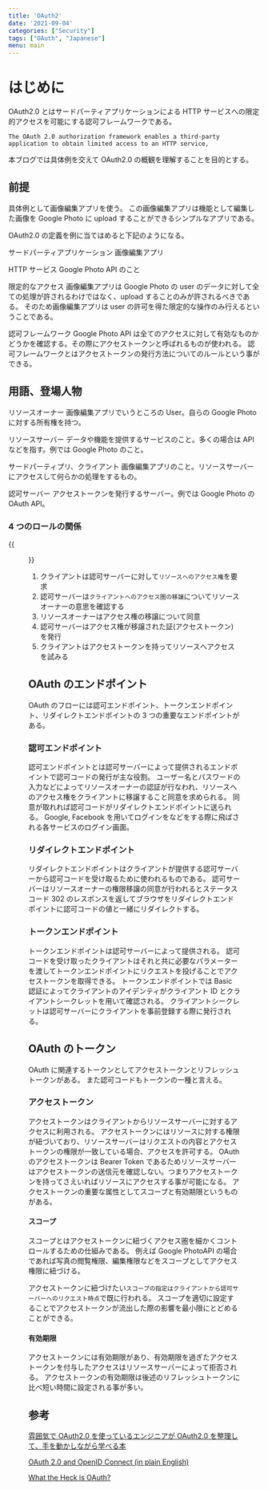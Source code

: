 ```yaml
---
title: 'OAuth2'
date: '2021-09-04'
categories: ["Security"]
tags: ["OAuth", "Japanese"]
menu: main
---
```


# はじめに

OAuth2.0 とはサードパーティアプリケーションによる HTTP サービスへの限定的アクセスを可能にする認可フレームワークである。

`The OAuth 2.0 authorization framework enables a third-party application to obtain limited access to an HTTP service,`

本ブログでは具体例を交えて OAuth2.0 の概観を理解することを目的とする。

## 前提

具体例として画像編集アプリを使う。
この画像編集アプリは機能として編集した画像を Google Photo に upload することができるシンプルなアプリである。

OAuth2.0 の定義を例に当てはめると下記のようになる。

サードパーティアプリケーション
画像編集アプリ

HTTP サービス
Google Photo API のこと

限定的なアクセス
画像編集アプリは Google Photo の user のデータに対して全ての処理が許されるわけではなく、upload することのみが許されるべきである。
そのため画像編集アプリは user の許可を得た限定的な操作のみ行えるということである。

認可フレームワーク
Google Photo API は全てのアクセスに対して有効なものかどうかを確認する。その際にアクセストークンと呼ばれるものが使われる。
認可フレームワークとはアクセストークンの発行方法についてのルールという事ができる。

## 用語、登場人物

リソースオーナー
画像編集アプリでいうところの User。自らの Google Photo に対する所有権を持つ。

リソースサーバー
データや機能を提供するサービスのこと。多くの場合は API などを指す。例では Google Photo のこと。

サードパーティプリ、クライアント
画像編集アプリのこと。リソースサーバーにアクセスして何らかの処理をするもの。

認可サーバー
アクセストークンを発行するサーバー。例では Google Photo の OAuth API。

### 4 つのロールの関係

{{<figure src="./oauth_roles.png" alt="OAuth_Roles" width="75%">}}

1. クライアントは認可サーバーに対して`リソースへのアクセス権`を要求
2. 認可サーバーは`クライアントへのアクセス圏の移譲`についてリソースオーナーの意思を確認する
3. リソースオーナーはアクセス権の移譲について同意
4. 認可サーバーはアクセス権が移譲された証(アクセストークン)を発行
5. クライアントはアクセストークンを持ってリソースへアクセスを試みる

## OAuth のエンドポイント

OAuth のフローには認可エンドポイント、トークンエンドポイント、リダイレクトエンドポイントの 3 つの重要なエンドポイントがある。

### 認可エンドポイント

認可エンドポイントとは認可サーバーによって提供されるエンドポイントで認可コードの発行が主な役割。
ユーザー名とパスワードの入力などによってリソースオーナーの認証が行なわれ、リソースへのアクセス権をクライアントに移譲すること同意を求められる。
同意が取れれば認可コードがリダイレクトエンドポイントに送られる。
Google, Facebook を用いてログインをなどをする際に飛ばされる各サービスのログイン画面。

### リダイレクトエンドポイント

リダイレクトエンドポイントはクライアントが提供する認可サーバーから認可コードを受け取るために使われるものである。
認可サーバーはリソースオーナーの権限移譲の同意が行われるとステータスコード 302 のレスポンスを返してブラウザをリダイレクトエンドポイントに認可コードの値と一緒にリダイレクトする。

### トークンエンドポイント

トークンエンドポイントは認可サーバーによって提供される。
認可コードを受け取ったクライアントはそれと共に必要なパラメーターを渡してトークンエンドポイントにリクエストを投げることでアクセストークンを取得できる。
トークンエンドポイントでは Basic 認証によってクライアントのアイデンティがクライアント ID とクライアントシークレットを用いて確認される。
クライアントシークレットは認可サーバーにクライアントを事前登録する際に発行される。

## OAuth のトークン

OAuth に関連するトークンとしてアクセストークンとリフレッシュトークンがある。
また認可コードもトークンの一種と言える。

### アクセストークン

アクセストークンはクライアントからリソースサーバーに対するアクセスに利用される。
アクセストークンにはリソースに対する権限が紐づいており、リソースサーバーはリクエストの内容とアクセストークンの権限が一致している場合、アクセスを許可する。
OAuth のアクセストークンは Bearer Token であるためリソースサーバーはアクセストークンの送信元を確認しない。つまりアクセストークンを持ってさえいればリソースにアクセスする事が可能になる。
アクセストークンの重要な属性としてスコープと有効期限というものがある。

#### スコープ

スコープとはアクセストークンに紐づくアクセス圏を細かくコントロールするための仕組みである。
例えば Google PhotoAPI の場合であれば写真の閲覧権限、編集権限などをスコープとしてアクセス権限に紐づける。

アクセストークンに紐づけたい`スコープの指定はクライアントから認可サーバーへのリクエスト時点`で既に行われる。
スコープを適切に設定することでアクセストークンが流出した際の影響を最小限にとどめることができる。

#### 有効期限

アクセストークンには有効期限があり、有効期限を過ぎたアクセストークンを付与したアクセスはリソースサーバーによって拒否される。
アクセストークンの有効期限は後述のリフレッシュトークンに比べ短い時間に設定される事が多い。

## 参考

[雰囲気で OAuth2.0 を使っているエンジニアが OAuth2.0 を整理して、手を動かしながら学べる本](https://booth.pm/ja/items/1296585)

[OAuth 2.0 and OpenID Connect (in plain English)](https://www.youtube.com/watch?v=996OiexHze0)

[What the Heck is OAuth?](https://developer.okta.com/blog/2017/06/21/what-the-heck-is-oauth)
